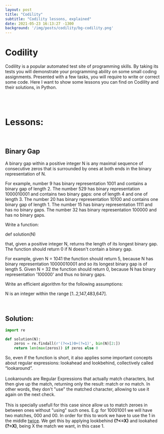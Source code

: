 ```yaml
---
layout: post
title: "Codility"
subtitle: "Codility lessons, explained"
date: 2021-05-23 16:13:27 -1300
background: '/img/posts/codility/bg-codility.png'
---
```


# Codility #

Codility is a popular automated test site of programming skills. By taking its tests you will demonstrate your programming ability on some small coding assignments. Presented with a few tasks, you will require to write or correct some code.
Here I want to show some lessons you can find on Codility and their solutions, in Python.


<br><br>

# Lessons: #
<br>

<h2>Binary Gap</h2>

A binary gap within a positive integer N is any maximal sequence of consecutive zeros that is surrounded by ones at both ends in the binary representation of N.

For example, number 9 has binary representation 1001 and contains a binary gap of length 2. The number 529 has binary representation 1000010001 and contains two binary gaps: one of length 4 and one of length 3. The number 20 has binary representation 10100 and contains one binary gap of length 1. The number 15 has binary representation 1111 and has no binary gaps. The number 32 has binary representation 100000 and has no binary gaps.

Write a function:


<p class="code"> def solution(N) </p>


that, given a positive integer N, returns the length of its longest binary gap. The function should return 0 if N doesn't contain a binary gap.

For example, given N = 1041 the function should return 5, because N has binary representation 10000010001 and so its longest binary gap is of length 5. Given N = 32 the function should return 0, because N has binary representation '100000' and thus no binary gaps.

Write an efficient algorithm for the following assumptions:

<p class="cen"> N is an integer within the range [1..2,147,483,647]. </p><br>

<h2>Solution:</h2>

```python
import re

def solution(N):
    zeros = re.findall(r'(?<=1)0+(?=1)', bin(N)[2:])
    return len(max(zeros)) if zeros else 0
```

So, even if the function is short, it also applies some important concepts about regular expressions: lookahead and lookbehind, collectively called “lookaround”.
<br><br>
Lookarounds are Regular Expressions that actually match characters, but then give up the match, returning only the result: match or no match. In other words, they don't "use" the matched character, allowing to use it again on the next check.
<br><br>
This is specially usefull for this case since allow us to match zeroes in between ones without "using" such ones. E.g: for 10001001 we will have two matches, 000 and 00. In order for this to work we have to use the 1 in the middle <u>twice</u>. We get this by applying lookbehind <b>(?<=X)</b> and lookahed <b>(?=X)</b>, being X the match we want, in this case 1.

<br>

<!-- 
<br>
<h2>Problem X:</h2>

<p class="cen"> This is centered </p>

<h2>Soution:</h2>

```python

```

<br>
<h2>Problem X:</h2>

<p class="cen"> This is centered </p>

<h2>Soution:</h2>

```python

```


<br>
<h2>Problem X:</h2>

<p class="cen"> This is centered </p>

<h2>Soution:</h2>

```python

```
 -->
